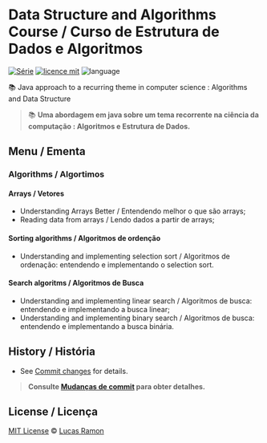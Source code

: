 # Data Structure and Algorithms Course / Curso de Estrutura de Dados e Algoritmos
[![Série](https://img.shields.io/badge/lramon2001-EDA-orange)](https://github.com/lramon2001/EstruturaDeDadosEalgoritmos)
[![licence mit](https://img.shields.io/badge/licence-MIT-blue.svg)](https://github.com/lramon2001/EstruturaDeDadosEalgoritmos/blob/main/LICENSE)
![language](https://img.shields.io/badge/java-only-yellow)

:books: Java approach to a recurring theme in computer science : Algorithms and Data Structure
> :books: **Uma abordagem em java sobre um tema recorrente na ciência da computação : Algoritmos e Estrutura de Dados.**

## Menu / Ementa
### Algorithms / Algortimos
#### Arrays / Vetores
- Understanding Arrays Better / Entendendo melhor o que são arrays;
- Reading data from arrays / Lendo dados a partir de arrays;
####  Sorting algorithms / Algoritmos de ordenção
- Understanding and implementing selection sort / Algoritmos de ordenação: entendendo e implementando o selection sort.
#### Search algoritms / Algoritmos de Busca
- Understanding and implementing linear search / Algoritmos de busca: entendendo e implementando a busca linear;
- Understanding and implementing binary search / Algoritmos de busca: entendendo e implementando a busca binária.
## History / História
- See [Commit changes]() for details.

> **Consulte [Mudanças de commit](https://github.com/lramon2001/Algoritmos/pulse) para obter detalhes.**

## License / Licença

[MIT License](https://github.com/lramon2001/INMTE/blob/main/LICENSE) © [Lucas Ramon](https://github.com/lramon2001)

